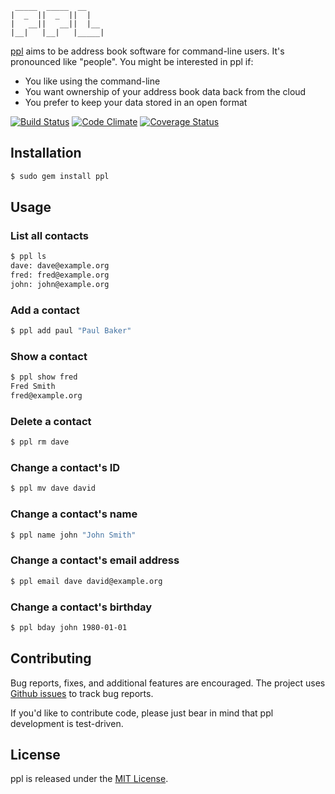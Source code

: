      _____  _____  __
    |  _  ||  _  ||  |
    |   __||   __||  |__
    |__|   |__|   |_____|


[ppl](http://ppladdressbook.org) aims to be address book software for
command-line users. It's pronounced like "people". You might be interested in
ppl if:

* You like using the command-line
* You want ownership of your address book data back from the cloud
* You prefer to keep your data stored in an open format

[![Build Status](https://secure.travis-ci.org/urael/ppl.png)](http://travis-ci.org/urael/ppl)
[![Code Climate](https://codeclimate.com/github/urael/ppl.png)](https://codeclimate.com/github/urael/ppl)
[![Coverage Status](https://coveralls.io/repos/urael/ppl/badge.png?branch=master)](https://coveralls.io/r/urael/ppl?branch=master)

Installation
------------

```bash
$ sudo gem install ppl
```

Usage
-----

### List all contacts

```bash
$ ppl ls
dave: dave@example.org
fred: fred@example.org
john: john@example.org
```

### Add a contact
```bash
$ ppl add paul "Paul Baker"
```

### Show a contact
```bash
$ ppl show fred
Fred Smith
fred@example.org
```

### Delete a contact
```bash
$ ppl rm dave
```

### Change a contact's ID
```bash
$ ppl mv dave david
```

### Change a contact's name
```bash
$ ppl name john "John Smith"
```

### Change a contact's email address
```bash
$ ppl email dave david@example.org
```

### Change a contact's birthday
```bash
$ ppl bday john 1980-01-01
```

Contributing
------------

Bug reports, fixes, and additional features are encouraged. The project uses
[Github issues](https://github.com/urael/ppl/issues) to track bug reports.

If you'd like to contribute code, please just bear in mind that ppl development
is test-driven.

License
-------

ppl is released under the [MIT License].

[MIT License]: http://www.opensource.org/licenses/MIT
